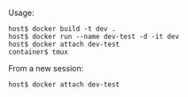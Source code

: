 Usage:

    host$ docker build -t dev .
    host$ docker run --name dev-test -d -it dev
    host$ docker attach dev-test
    container$ tmux

From a new session:

    host$ docker attach dev-test
